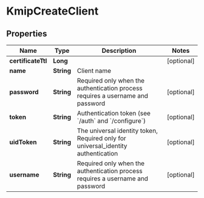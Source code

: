 

# KmipCreateClient

## Properties

Name | Type | Description | Notes
------------ | ------------- | ------------- | -------------
**certificateTtl** | **Long** |  |  [optional]
**name** | **String** | Client name | 
**password** | **String** | Required only when the authentication process requires a username and password |  [optional]
**token** | **String** | Authentication token (see &#x60;/auth&#x60; and &#x60;/configure&#x60;) |  [optional]
**uidToken** | **String** | The universal identity token, Required only for universal_identity authentication |  [optional]
**username** | **String** | Required only when the authentication process requires a username and password |  [optional]



